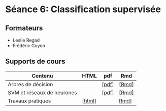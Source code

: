 # Séance 6: Classification supervisée


## Formateurs

- Leslie Regad
- Frédéric Guyon

## Supports de cours


| Contenu | HTML | pdf | Rmd |
|-----------------------------|------|-----|-----|
| Arbres de décision |   | [[pdf](DecisionTree.pdf)] | [[Rmd](https://raw.githubusercontent.com/DU-Bii/module-3-Stat-R/master/seance_6/DecisionTree.Rmd)] |
| SVM et réseaux de neurones |  |  [[pdf](NN+SVM.pdf)] | [[Rmd](https://raw.githubusercontent.com/DU-Bii/module-3-Stat-R/master/seance_6/NN+SVM.Rmd)] |
| Travaux pratiques | [[html](TP_seance6.html)]  |  |  [Rmd](TP_seance6.Rmd)] |

